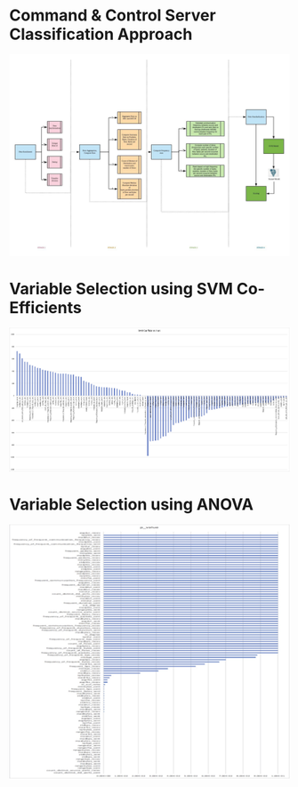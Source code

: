# Command & Control Server Classification Approach

![alt text](https://github.com/pnagula/C-C-Server-Classification/blob/master/C%26C_Server_Classification_Approach.jpeg)

# Variable Selection using SVM Co-Efficients

![alt text](https://github.com/pnagula/C-C-Server-Classification/blob/master/SVM%20Co-Efficient%20Chart.jpg)

# Variable Selection using ANOVA

![alt text](https://github.com/pnagula/C-C-Server-Classification/blob/master/Variable%20Selection_ANOVA.jpg)



